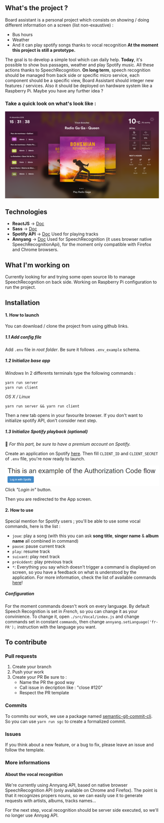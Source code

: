 ## What's the project ?
Board assistant is a personal project which consists on showing / doing different information on a screen (list non-exaustive) :
- Bus hours
- Weather
- And it can play spotify songs thanks to vocal recognition
**At the moment this project is still a prototype.**

The goal is to develop a simple tool which can daily help.
**Today**, it's possible to show bus passages, weather and play Spotify music. All these actions thanks to SpeechRecognition.
**On long term**, speech recognition should be managed from back side or specific micro service, each component should be a specific view, Board Assistant should integer new features / services. Also it should be deployed on hardware system like a Raspberry Pi. Maybe you have any further idea ?

### Take a quick look on what's look like :
![Interface de l'application](./documentation/img/interface_example.png)


## Technologies
- **ReactJS** → [Doc](https://reactjs.org/docs/getting-started.html)
- **Sass** → [Doc](http://sass-lang.com/documentation/file.SASS_REFERENCE.html)
- **Spotify API** → [Doc](https://developer.spotify.com/documentation/web-api/) Used for playing tracks
- **Annyang** → [Doc](https://www.talater.com/annyang/) Used for SpeechRecognition (it uses browser native SpeechRecognitionApi), for the moment only compatible with Firefox and Chrome browsers.

## What I'm working on
Currently looking for and trying some open source lib to manage SpeechRecognition on back side.
Working on Raspberry Pi configuration to run the project.


## Installation

#### 1. How to launch
You can download / clone the project from using github links.

##### 1.1 Add config file
Add `.env` file in *root folder*. Be sure it follows `.env_example` schema.


##### 1.2 Initialize base app
*Windows*
In 2 differents terminals type the following commands :
```
yarn run server
yarn run client
```

*OS X / Linux*
```
yarn run server && yarn run client
```
Then a new tab opens in your favourite browser. If you don't want to initialize spotify API, don't consider next step.


##### 1.3 Initialize Spotify playback *(optional)*
🚨 *For this part, be sure to have a premium account on Spotify.*

Create an application on Spotify [here](https://developer.spotify.com/dashboard/applications).
Then fill `CLIENT_ID` and `CLIENT_SECRET` of `.env` file, you're now ready to launch.

![Splash screen image](./documentation/img/login-with-spotify.png)
Click *"Login in"* button.

Then you are redirected to the App screen.


#### 2. How to use
Special mention for Spotify users ; you'll be able to use some vocal commands, here is the list : 
- `joue`: play a song (with this you can ask **song title**, **singer name** & **album name** all combined in command)
- `pause`: pause current track
- `play`: resume track
- `suivant`: play next track
- `précédent`: play previous track
- `*`: Everything you say which doesn't trigger a command is displayed on screen, so you have a feedback on what is understood by the application.
For more information, check the list of available commands [here](./documentation/commands.md)!

##### Configuration
For the moment commands doesn't work on every language. By default Speech Recognition is set in *French*, so you can change it as your convinience. To change it, open `./src/Vocal/index.js` and change commands set in constant `commands`, then change `annyang.setLanguage('fr-FR');` instruction with the language you want. 


## To contribute

### Pull requests
1. Create your branch
2. Push your work
3. Create your PR
  Be sure to :
    - Name the PR the good way
    - Call issue in decription like : "close #120"
    - Respect the PR template


### Commits
To commits our work, we use a package named [semantic-git-commit-cli](https://www.npmjs.com/package/semantic-git-commit-cli).<br/>
So you can use `yarn run sgc` to create a formalized commit.


### Issues
If you think about a new feature, or a bug to fix, please leave an issue and follow the template. 


### More informations

#### About the vocal recognition
We're currently using Annyang API, based on native browser SpeechRecognition API (only available on Chrome and Firefox).
The point is that it recognizes propers nouns, so we can easily use it to generate requests with artists, albums, tracks names...

For the next step, vocal recognition should be server side executed, so we'll no longer use Annyag API.
